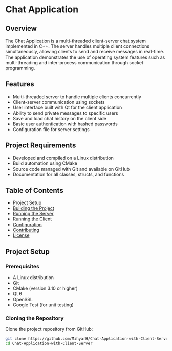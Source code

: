 # Chat Application

## Overview

The Chat Application is a multi-threaded client-server chat system implemented in C++. The server handles multiple client connections simultaneously, allowing clients to send and receive messages in real-time. The application demonstrates the use of operating system features such as multi-threading and inter-process communication through socket programming.

## Features

- Multi-threaded server to handle multiple clients concurrently
- Client-server communication using sockets
- User interface built with Qt for the client application
- Ability to send private messages to specific users
- Save and load chat history on the client side
- Basic user authentication with hashed passwords
- Configuration file for server settings

## Project Requirements

- Developed and compiled on a Linux distribution
- Build automation using CMake
- Source code managed with Git and available on GitHub
- Documentation for all classes, structs, and functions

## Table of Contents

- [Project Setup](#project-setup)
- [Building the Project](#building-the-project)
- [Running the Server](#running-the-server)
- [Running the Client](#running-the-client)
- [Configuration](#configuration)
- [Contributing](#contributing)
- [License](#license)

## Project Setup

### Prerequisites

- A Linux distribution
- Git
- CMake (version 3.10 or higher)
- Qt 6
- OpenSSL
- Google Test (for unit testing)

### Cloning the Repository

Clone the project repository from GitHub:

```bash
git clone https://github.com/MihyarH/Chat-Application-with-Client-Server.git
cd Chat-Application-with-Client-Server
```
